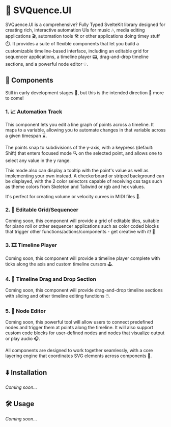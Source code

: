 # 🎵 SVQuence.UI

SVQuence.UI is a comprehensive? Fully Typed SvelteKit library designed for creating rich, interactive automation UIs for music 🎶, media editing applications 🎬, automation tools 🛠️ or other applications doing timey stuff ⏱️. It provides a suite of flexible components that let you build a customizable timeline-based interface, including an editable grid for sequencer applications, a timeline player 📟, drag-and-drop timeline sections, and a powerful node editor 💡. 

## 🧩 Components

Still in early development stages 🚧, but this is the intended direction 🙂 more to come!

### 1. 📈 Automation Track

This component lets you edit a line graph of points across a timeline. It maps to a variable, allowing you to automate changes in that variable across a given timespan ⌛.

The points snap to subdivisions of the y-axis, with a keypress (default: Shift) that enters  focused mode 🔍 on the selected point, and allows one to select any value in the y range.  

This mode also can display a tooltip with the point's value as well as implementing your own instead. A checkerboard or striped background can be displayed, with the 2 color selectors capable of receiving css tags such as theme colors from Skeleton and Tailwind or rgb and hex values.  

It's perfect for creating volume or velocity curves in MIDI files 🎵.

### 2. 🎹 Editable Grid/Sequencer

Coming soon, this component will provide a grid of editable tiles, suitable for piano roll or other sequencer applications such as color coded blocks that trigger other functions/actions/components - get creative with it! 🎨

### 3. 🎞️ Timeline Player

Coming soon, this component will provide a timeline player complete with ticks along the axis and custom timeline cursors 🕹️.

### 4. 📏 Timeline Drag and Drop Section

Coming soon, this component will provide drag-and-drop timeline sections with slicing and other timeline editing functions 🖱️.

### 5. 🔌 Node Editor

Coming soon, this powerful tool will allow users to connect predefined nodes and trigger them at points along the timeline. It will also support custom code blocks for user-defined nodes and nodes that visualize output or play audio 🎧.

All components are designed to work together seamlessly, with a core layering engine that coordinates SVG elements across components 🔄.

## ⬇️ Installation

_Coming soon..._

## 🛠️ Usage

_Coming soon..._
